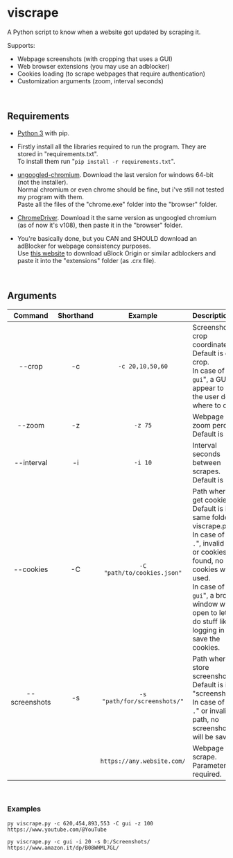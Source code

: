# viscrape
A Python script to know when a website got updated by scraping it.

Supports:
- Webpage screenshots (with cropping that uses a GUI)
- Web browser extensions (you may use an adblocker)
- Cookies loading (to scrape webpages that require authentication)
- Customization arguments (zoom, interval seconds)

&nbsp;
## Requirements
- [Python 3](https://www.python.org/downloads/) with pip.

- Firstly install all the libraries required to run the program. They are stored in "requirements.txt".<br>
To install them run "`pip install -r requirements.txt`".

- [ungoogled-chromium](https://ungoogled-software.github.io/ungoogled-chromium-binaries/releases/windows/64bit/). Download the last version for windows 64-bit (not the installer).<br>
Normal chromium or even chrome should be fine, but i've still not tested my program with them.<br>
Paste all the files of the "chrome.exe" folder into the "browser" folder.

- [ChromeDriver](https://chromedriver.chromium.org/downloads). Download it the same version as ungoogled chromium (as of now it's v108), then paste it in the "browser" folder.

- You're basically done, but you CAN and SHOULD download an adBlocker for webpage consistency purposes.<br>
Use [this website](https://standaloneinstaller.com/online-tools/crx-downloader) to download uBlock Origin or similar adblockers and paste it into the "extensions" folder (as .crx file).

&nbsp;
## Arguments

| Command       | Shorthand | Example                      | Description
|:-:            |:-:        | :-:                          |:-
| --crop        | -c        | `-c 20,10,50,60`             | Screenshot crop coordinates. Default is don't crop.<br>In case of "`-c gui`", a GUI will appear to let the user decide where to crop.
| --zoom        | -z        | `-z 75`                      | Webpage zoom percent. Default is 100.
| --interval    | -i        | `-i 10`                      | Interval seconds between scrapes. Default is 5.
| --cookies     | -C        | `-C "path/to/cookies.json"`  | Path where to get cookies. Default is in the same folder of viscrape.py.<br>In case of "`-C .`", invalid path or cookies not found, no cookies will be used.<br>In case of "`-c gui`", a browser window will open to let you do stuff like logging in and save the cookies.
| --screenshots | -s        | `-s "path/for/screenshots/"` | Path where to store screenshots. Default is in "screenshots/".<br>In case of "`-s .`" or invalid path, no screenshots will be saved.
|               |           | `https://any.website.com/`   | Webpage to scrape. Parameter required.

&nbsp;
### Examples
```
py viscrape.py -c 620,454,893,553 -C gui -z 100 https://www.youtube.com/@YouTube
```
```
py viscrape.py -c gui -i 20 -s D:/Screenshots/ https://www.amazon.it/dp/B08WHML7GL/
```
